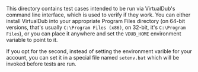 This directory contains test cases intended to be run via VirtualDub's
command line interface, which is used to verify if they work. You can either
install VirtualDub into your appropriate Program Files directory (on 64-bit
versions, that's usually `C:\Program Files (x86)`, on 32-bit, it's
`C:\Program Files`), or you can place it anywhere and set the `VDUB_HOME`
environment variable to point to it.

If you opt for the second, instead of setting the environment varible for your
account, you can set it in a special file named `setenv.bat` which will be
invoked before tests are run.
